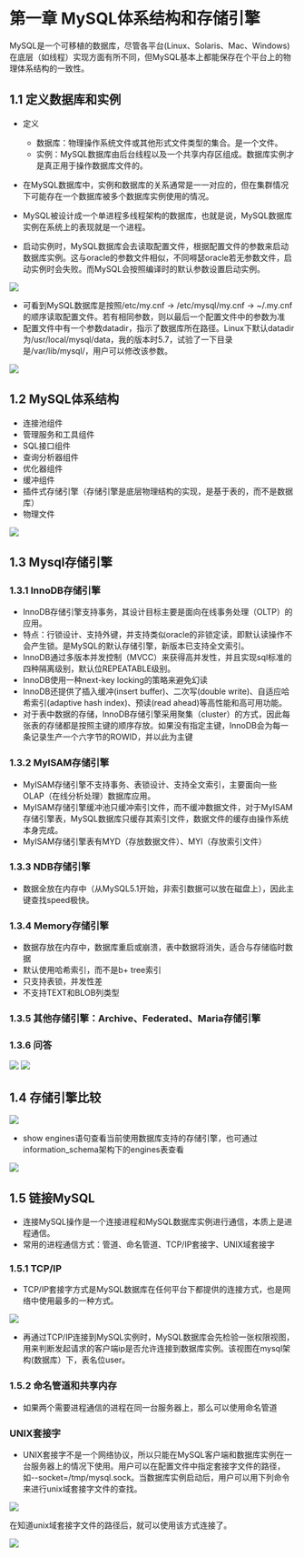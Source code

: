 # 第一章 MySQL体系结构和存储引擎 #

MySQL是一个可移植的数据库，尽管各平台(Linux、Solaris、Mac、Windows)在底层（如线程）实现方面有所不同，但MySQL基本上都能保存在个平台上的物理体系结构的一致性。

## 1.1 定义数据库和实例 ##
- 定义
    - 数据库：物理操作系统文件或其他形式文件类型的集合。是一个文件。
    - 实例：MySQL数据库由后台线程以及一个共享内存区组成。数据库实例才是真正用于操作数据库文件的。

- 在MySQL数据库中，实例和数据库的关系通常是一一对应的，但在集群情况下可能存在一个数据库被多个数据库实例使用的情况。
- MySQL被设计成一个单进程多线程架构的数据库，也就是说，MySQL数据库实例在系统上的表现就是一个进程。

- 启动实例时，MySQL数据库会去读取配置文件，根据配置文件的参数来启动数据库实例。这与oracle的参数文件相似，不同嘚瑟oracle若无参数文件，启动实例时会失败。而MySQL会按照编译时的默认参数设置启动实例。

![](img/1_1.jpg) 

-  可看到MySQL数据库是按照/etc/my.cnf  -> /etc/mysql/my.cnf  -> ~/.my.cnf的顺序读取配置文件。若有相同参数，则以最后一个配置文件中的参数为准
- 配置文件中有一个参数datadir，指示了数据库所在路径。Linux下默认datadir为/usr/local/mysql/data，我的版本时5.7，试验了一下目录是/var/lib/mysql/，用户可以修改该参数。

![](img/1_3.jpg) 
## 1.2 MySQL体系结构
- 连接池组件
- 管理服务和工具组件
- SQL接口组件
- 查询分析器组件
- 优化器组件
- 缓冲组件
- 插件式存储引擎（存储引擎是底层物理结构的实现，是基于表的，而不是数据库）
- 物理文件 

![](img/1_4.jpg) 

## 1.3 Mysql存储引擎
### 1.3.1 InnoDB存储引擎
- InnoDB存储引擎支持事务，其设计目标主要是面向在线事务处理（OLTP）的应用。
- 特点：行锁设计、支持外键，并支持类似oracle的非锁定读，即默认读操作不会产生锁。是MySQL的默认存储引擎，新版本已支持全文索引。
- InnoDB通过多版本并发控制（MVCC）来获得高并发性，并且实现sql标准的四种隔离级别，默认位REPEATABLE级别。
- InnoDB使用一种next-key locking的策略来避免幻读
- InnoDB还提供了插入缓冲(insert buffer)、二次写(double write)、自适应哈希索引(adaptive hash index)、预读(read ahead)等高性能和高可用功能。
- 对于表中数据的存储，InnoDB存储引擎采用聚集（cluster）的方式，因此每张表的存储都是按照主键的顺序存放。如果没有指定主键，InnoDB会为每一条记录生产一个六字节的ROWID，并以此为主键
### 1.3.2 MyISAM存储引擎
- MyISAM存储引擎不支持事务、表锁设计、支持全文索引，主要面向一些OLAP（在线分析处理）数据库应用。
- MyISAM存储引擎缓冲池只缓冲索引文件，而不缓冲数据文件，对于MyISAM存储引擎表，MySQL数据库只缓存其索引文件，数据文件的缓存由操作系统本身完成。
- MyISAM存储引擎表有MYD（存放数据文件）、MYI（存放索引文件）
### 1.3.3 NDB存储引擎
- 数据全放在内存中（从MySQL5.1开始，非索引数据可以放在磁盘上），因此主键查找speed极快。
### 1.3.4 Memory存储引擎
- 数据存放在内存中，数据库重启或崩溃，表中数据将消失，适合与存储临时数据
- 默认使用哈希索引，而不是b+ tree索引
- 只支持表锁，并发性差
- 不支持TEXT和BLOB列类型

### 1.3.5 其他存储引擎：Archive、Federated、Maria存储引擎
### 1.3.6 问答
![](img/1_5.jpg) 
![](img/1_6.jpg) 
## 1.4 存储引擎比较
![](img/1_7.jpg) 

- show engines语句查看当前使用数据库支持的存储引擎，也可通过information_schema架构下的engines表查看

![](img/1_8.jpg) 
## 1.5 链接MySQL
- 连接MySQL操作是一个连接进程和MySQL数据库实例进行通信，本质上是进程通信。
- 常用的进程通信方式：管道、命名管道、TCP/IP套接字、UNIX域套接字
### 1.5.1 TCP/IP
- TCP/IP套接字方式是MySQL数据库在任何平台下都提供的连接方式，也是网络中使用最多的一种方式。

![](img/1_9.jpg) 

- 再通过TCP/IP连接到MySQL实例时，MySQL数据库会先检验一张权限视图，用来判断发起请求的客户端ip是否允许连接到数据库实例。该视图在mysql架构(数据库）下，表名位user。
### 1.5.2 命名管道和共享内存
- 如果两个需要进程通信的进程在同一台服务器上，那么可以使用命名管道
### UNIX套接字
- UNIX套接字不是一个网络协议，所以只能在MySQL客户端和数据库实例在一台服务器上的情况下使用。用户可以在配置文件中指定套接字文件的路径，如--socket=/tmp/mysql.sock。当数据库实例启动后，用户可以用下列命令来进行unix域套接字文件的查找。

![](img/1_10.jpg) 

在知道unix域套接字文件的路径后，就可以使用该方式连接了。

![](img/1_11.jpg) 